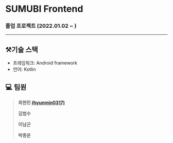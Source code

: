 # SUMUBI Frontend

### 졸업 프로젝트 (2022.01.02 ~ )

---
## ⚒️기술 스택

* 프레임워크: Android framework
* 언어: Kotlin

## :computer: 팀원 

> **최현민 [(hyunmin0317)](https://github.com/hyunmin0317)**
>
> **김범수** 
>
> **이남곤**
> 
> **박종운** 
